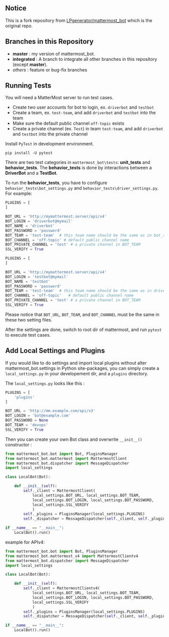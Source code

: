 ## Notice

This is a fork repository from [LPgenerator/mattermost_bot](https://github.com/LPgenerator/mattermost_bot) which is the original repo.

## Branches in this Repository

 * **master** : my version of mattermost_bot.
 * **integrated** : A branch to integrate all other branches in this repository (except **master**).
 * *others* : feature or bug-fix branches

## Running Tests

You will need a MatterMost server to run test cases. 

 * Create two user accounts for bot to login, ex. `driverbot` and `testbot`
 * Create a team, ex. `test-team`, and add `driverbot` and `testbot` into the team
 * Make sure the default public channel `off-topic` exists
 * Create a private channel (ex. `Test`) in team `test-team`, and add `driverbot` and `testbot` into the private channel

Install `PyTest` in development environment.

```
pip install -U pytest
```

There are two test categories in `mattermost_bot\tests`: __unit_tests__ and __behavior_tests__. The __behavior_tests__ is done by interactions between a __DriverBot__ and a __TestBot__.

To run the __behavior_tests__, you have to configure `behavior_tests\bot_settings.py` and `behavior_tests\driver_settings.py`. For example:

```python
PLUGINS = [
]

BOT_URL = 'http://mymattermost.server/api/v4'
BOT_LOGIN = 'driverbot@mymail'
BOT_NAME = 'driverbot'
BOT_PASSWORD = 'password'
BOT_TEAM = 'test-team'	# this team name should be the same as in bot_settings
BOT_CHANNEL = 'off-topic' # default public channel name
BOT_PRIVATE_CHANNEL = 'test' # a private channel in BOT_TEAM
SSL_VERIFY = True
```

```python
PLUGINS = [
]

BOT_URL = 'http://mymattermost.server/api/v4'
BOT_LOGIN = 'testbot@mymail'
BOT_NAME = 'testbot'
BOT_PASSWORD = 'password'
BOT_TEAM = 'test-team'	# this team name should be the same as in driver_settings
BOT_CHANNEL = 'off-topic'	# default public channel name
BOT_PRIVATE_CHANNEL = 'test' # a private channel in BOT_TEAM
SSL_VERIFY = True
```

Please notice that `BOT_URL`, `BOT_TEAM`, and `BOT_CHANNEL` must be the same in these two setting files.

After the settings are done, switch to root dir of mattermost, and run `pytest` to execute test cases.


## Add Local Settings and Plugins

If you would like to do settings and import local plugins without alter mattermost_bot.settings in Python site-packages, you can simply create a `local_settings.py` in your developement dir, and a `plugins` directory.

The `local_settings.py` looks like this :

```python
PLUGINS = [
    'plugins'
]

BOT_URL = 'http://mm.example.com/api/v3'
BOT_LOGIN = 'bot@example.com'
BOT_PASSWORD = None
BOT_TEAM = 'devops'
SSL_VERIFY = True
```

Then you can create your own Bot class and overwrite `__init__()` constructor :

```python
from mattermost_bot.bot import Bot, PluginsManager
from mattermost_bot.mattermost import MattermostClient
from mattermost_bot.dispatcher import MessageDispatcher
import local_settings

class LocalBot(Bot):

    def __init__(self):
        self._client = MattermostClient(
            local_settings.BOT_URL, local_settings.BOT_TEAM,
            local_settings.BOT_LOGIN, local_settings.BOT_PASSWORD,
            local_settings.SSL_VERIFY
            )
        self._plugins = PluginsManager(local_settings.PLUGINS)
        self._dispatcher = MessageDispatcher(self._client, self._plugins)

if __name__ == "__main__":
    LocalBot().run()
```

example for APIv4:

```python
from mattermost_bot.bot import Bot, PluginsManager
from mattermost_bot.mattermost_v4 import MattermostClientv4
from mattermost_bot.dispatcher import MessageDispatcher
import local_settings

class LocalBot(Bot):

    def __init__(self):
        self._client = MattermostClientv4(
            local_settings.BOT_URL, local_settings.BOT_TEAM,
            local_settings.BOT_LOGIN, local_settings.BOT_PASSWORD,
            local_settings.SSL_VERIFY
            )
        self._plugins = PluginsManager(local_settings.PLUGINS)
        self._dispatcher = MessageDispatcher(self._client, self._plugins)

if __name__ == "__main__":
    LocalBot().run()
```


